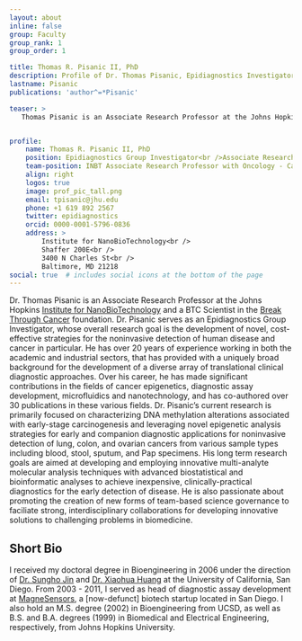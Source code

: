 ```yaml
---
layout: about
inline: false
group: Faculty
group_rank: 1
group_order: 1

title: Thomas R. Pisanic II, PhD
description: Profile of Dr. Thomas Pisanic, Epidiagnostics Investigator.
lastname: Pisanic
publications: 'author^=*Pisanic'

teaser: >
   Thomas Pisanic is an Associate Research Professor at the Johns Hopkins Institute for NanoBioTechnology and BTC Scientist for the Break <i>Through</i> Cancer foundation. His research focuses on the development of molecular analysis methods that leverage advanced microfluidic technologies, as well as bespoke bioinformatic tools to elucidate the epigenetics of carcinogenesis and to translate this knowledge into new approaches for cancer diagnostics.


profile:
    name: Thomas R. Pisanic II, PhD
    position: Epidiagnostics Group Investigator<br />Associate Research Professor <br /> <a href="https://breakthroughcancer.org/">Break <i>Through</i> Cancer</a> Scientist
    team-position: INBT Associate Research Professor with Oncology - Cancer Genetics and Epigenetics<br />Break Through Cancer Scientist
    align: right 
    logos: true
    image: prof_pic_tall.png
    email: tpisanic@jhu.edu
    phone: +1 619 892 2567
    twitter: epidiagnostics
    orcid: 0000-0001-5796-0836
    address: >
        Institute for NanoBioTechnology<br />
        Shaffer 200E<br />
        3400 N Charles St<br />        
        Baltimore, MD 21218
social: true  # includes social icons at the bottom of the page        
---
```


Dr. Thomas Pisanic is an Associate Research Professor at the Johns Hopkins <a href="https://inbt.jhu.edu"> Institute for NanoBioTechnology</a> and a BTC Scientist in the <a href="https://breakthroughcancer.org/">Break Through Cancer</a> foundation. Dr. Pisanic serves as an Epidiagnostics Group Investigator, whose overall research goal is the development of novel, cost-effective strategies for the noninvasive detection of human disease and cancer in particular. He has over 20 years of experience working in both the academic and industrial sectors, that has provided with a uniquely broad background for the development of a diverse array of translational clinical diagnostic approaches. Over his career, he has made significant contributions in the fields of cancer epigenetics, diagnostic assay development, microfluidics and nanotechnology, and has co-authored over 30 publications in these various fields. Dr. Pisanic’s current research is primarily focused on characterizing DNA methylation alterations associated with early-stage carcinogenesis and leveraging novel epigenetic analysis strategies for early and companion diagnostic applications for noninvasive detection of lung, colon, and ovarian cancers from various sample types including blood, stool, sputum, and Pap specimens. His long term research goals are aimed at developing and employing innovative multi-analyte molecular analysis techniques with advanced biostatistical and bioinformatic analyses to achieve inexpensive, clinically-practical diagnostics for the early detection of disease. He is also passionate about promoting the creation of new forms of team-based science governance to faciliate strong, interdisciplinary collaborations for developing innovative solutions to challenging problems in biomedicine.


## Short Bio

I received my doctoral degree in Bioengineering in 2006 under the direction of <a href = "http://newmaeweb.ucsd.edu/groups/sujin/jin.html">Dr. Sungho Jin</a> and <a href="https://jacobsschool.ucsd.edu/faculty/profile?id=191">Dr. Xiaohua Huang</a> at the University of California, San Diego. From 2003 - 2011, I served as head of diagnostic assay development at <a href="https://www.magnes.com/">MagneSensors</a>, a [now-defunct] biotech startup located in San Diego. I also hold an M.S. degree (2002) in Bioengineering from UCSD, as well as B.S. and B.A. degrees (1999) in Biomedical and Electrical Engineering, respectively, from Johns Hopkins University.


